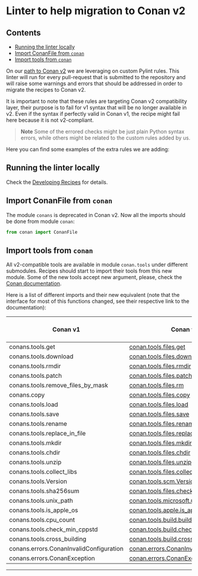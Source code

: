 # Linter to help migration to Conan v2

<!-- toc -->
## Contents

  * [Running the linter locally](#running-the-linter-locally)
  * [Import ConanFile from `conan`](#import-conanfile-from-conan)
  * [Import tools from `conan`](#import-tools-from-conan)<!-- endToc -->

On our [path to Conan v2](v2_roadmap.md) we are leveraging on custom Pylint rules. This
linter will run for every pull-request that is submitted to the repository and will
raise some warnings and errors that should be addressed in order to migrate the
recipes to Conan v2.

It is important to note that these rules are targeting Conan v2 compatibility layer, their
purpose is to fail for v1 syntax that will be no longer available in v2. Even if the syntax
if perfectly valid in Conan v1, the recipe might fail here because it is not v2-compliant.

> **Note** Some of the errored checks might be just plain Python syntax errors, while
> others might be related to the custom rules added by us.

Here you can find some examples of the extra rules we are adding:

## Running the linter locally

Check the [Developing Recipes](developing_recipes_locally.md#running-the-python-linters) for details.

## Import ConanFile from `conan`

The module `conans` is deprecated in Conan v2. Now all the imports should be done from
module `conan`:

```python
from conan import ConanFile
```

## Import tools from `conan`

All v2-compatible tools are available in module `conan.tools` under different submodules. Recipes
should start to import their tools from this new module. Some of the new tools accept new
argument, please, check the [Conan documentation](https://docs.conan.io/1/reference/conanfile/tools.html).

Here is a list of different imports and their new equivalent (note that the interface for most of this functions changed, see their respective link to the documentation):

| **Conan v1** | **Conan v2** | **Required Conan Version** |
|---|---|---|
| conans.tools.get | [conan.tools.files.get](https://docs.conan.io/1/reference/conanfile/tools/files/downloads.html#conan-tools-files-get) | 1.41.0 |
| conans.tools.download | [conan.tools.files.download](https://docs.conan.io/1/reference/conanfile/tools/files/downloads.html#conan-tools-files-download) | 1.41.0 |
| conans.tools.rmdir | [conan.tools.files.rmdir](https://docs.conan.io/1/reference/conanfile/tools/files/basic.html#conan-tools-files-rmdir) | 1.47.0 |
| conans.tools.patch | [conan.tools.files.patch](https://docs.conan.io/1/reference/tools.html#tools-patch) | 1.35.0 |
| conans.tools.remove_files_by_mask | [conan.tools.files.rm](https://docs.conan.io/1/reference/conanfile/tools/files/basic.html#conan-tools-files-rm) | 1.50.0 |
| conans.copy | [conan.tools.files.copy](https://docs.conan.io/1/reference/conanfile/tools/files/basic.html#conan-tools-files-copy) | 1.46.0 |
| conans.tools.load | [conan.tools.files.load](https://docs.conan.io/1/reference/conanfile/tools/files/basic.html#conan-tools-files-load) | 1.35.0 |
| conans.tools.save | [conan.tools.files.save](https://docs.conan.io/1/reference/conanfile/tools/files/basic.html#conan-tools-files-save) | 1.35.0 |
| conans.tools.rename | [conan.tools.files.rename](https://docs.conan.io/1/reference/conanfile/tools/files/basic.html#conan-tools-files-rename) | 1.37.0 |
| conans.tools.replace_in_file | [conan.tools.files.replace_in_file](https://docs.conan.io/1/reference/conanfile/tools/files/basic.html#conan-tools-files-replace-in-file) | 1.46.0 |
| conans.tools.mkdir | [conan.tools.files.mkdir](https://docs.conan.io/1/reference/conanfile/tools/files/basic.html#conan-tools-files-mkdir) | 1.35.0 |
| conans.tools.chdir | [conan.tools.files.chdir](https://docs.conan.io/1/reference/conanfile/tools/files/basic.html#conan-tools-files-chdir) | 1.40.0 |
| conans.tools.unzip | [conan.tools.files.unzip](https://docs.conan.io/1/reference/conanfile/tools/files/basic.html#conan-tools-files-unzip) | 1.46.0 |
| conans.tools.collect_libs | [conan.tools.files.collect_libs](https://docs.conan.io/1/reference/conanfile/tools/files/basic.html#conan-tools-files-collect-libs) | 1.46.0 |
| conans.tools.Version | [conan.tools.scm.Version](https://docs.conan.io/1/reference/conanfile/tools/scm/other.html#version) | 1.46.0 |
| conans.tools.sha256sum | [conan.tools.files.check_sha256](https://docs.conan.io/1/reference/conanfile/tools/files/checksum.html#conan-tools-files-check-sha256) | 1.46.0 |
| conans.tools.unix_path | [conan.tools.microsoft.unix_path](https://docs.conan.io/1/reference/conanfile/tools/microsoft.html#conan-tools-microsoft-unix-path) | 1.47.0 |
| conans.tools.is_apple_os | [conan.tools.apple.is_apple_os](https://docs.conan.io/1/reference/conanfile/tools/apple.html#is-apple-os) | 1.51.3 |
| conans.tools.cpu_count | [conan.tools.build.build_jobs](https://docs.conan.io/1/reference/conanfile/tools/build.html#conan-tools-build-build-jobs) | 1.43.0 |
| conans.tools.check_min_cppstd | [conan.tools.build.check_min_cppstd](https://docs.conan.io/1/reference/conanfile/tools/build.html#conan-tools-build-check-min-cppstd) | 1.50.0 |
| conans.tools.cross_building | [conan.tools.build.cross_building](https://docs.conan.io/1/reference/conanfile/tools/build.html#conan-tools-build-cross-building) | 1.46.0 |
| conans.errors.ConanInvalidConfiguration | [conan.errors.ConanInvalidConfiguration](https://docs.conan.io/1/migrating_to_2.0/recipes.html#migrating-the-recipes) | 1.47.0 |
| conans.errors.ConanException | [conan.errors.ConanException](https://docs.conan.io/1/migrating_to_2.0/recipes.html#migrating-the-recipes) | 1.47.0 |

---
